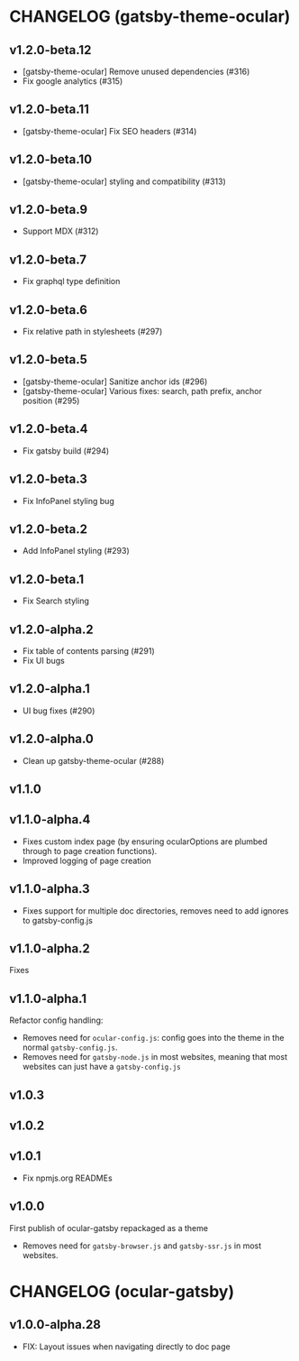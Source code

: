 # CHANGELOG (gatsby-theme-ocular)

## v1.2.0-beta.12
- [gatsby-theme-ocular] Remove unused dependencies (#316)
- Fix google analytics (#315)

## v1.2.0-beta.11
- [gatsby-theme-ocular] Fix SEO headers (#314)

## v1.2.0-beta.10
- [gatsby-theme-ocular] styling and compatibility (#313)

## v1.2.0-beta.9
- Support MDX (#312)

## v1.2.0-beta.7
- Fix graphql type definition

## v1.2.0-beta.6
- Fix relative path in stylesheets (#297)

## v1.2.0-beta.5
- [gatsby-theme-ocular] Sanitize anchor ids (#296)
- [gatsby-theme-ocular] Various fixes: search, path prefix, anchor position (#295)

## v1.2.0-beta.4
- Fix gatsby build (#294)

## v1.2.0-beta.3
- Fix InfoPanel styling bug

## v1.2.0-beta.2
- Add InfoPanel styling (#293)

## v1.2.0-beta.1
- Fix Search styling

## v1.2.0-alpha.2
- Fix table of contents parsing (#291)
- Fix UI bugs

## v1.2.0-alpha.1
- UI bug fixes (#290)

## v1.2.0-alpha.0
- Clean up gatsby-theme-ocular (#288)

## v1.1.0

## v1.1.0-alpha.4
- Fixes custom index page (by ensuring ocularOptions are plumbed through to page creation functions).
- Improved logging of page creation

## v1.1.0-alpha.3
- Fixes support for multiple doc directories, removes need to add ignores to gatsby-config.js

## v1.1.0-alpha.2
Fixes

## v1.1.0-alpha.1
Refactor config handling:
- Removes need for `ocular-config.js`: config goes into the theme in the normal `gatsby-config.js`.
- Removes need for `gatsby-node.js` in most websites, meaning that most websites can just have a `gatsby-config.js`

## v1.0.3

## v1.0.2

## v1.0.1
- Fix npmjs.org READMEs

## v1.0.0
First publish of ocular-gatsby repackaged as a theme
- Removes need for `gatsby-browser.js` and `gatsby-ssr.js` in most websites.

# CHANGELOG (ocular-gatsby)

## v1.0.0-alpha.28

- FIX: Layout issues when navigating directly to doc page
